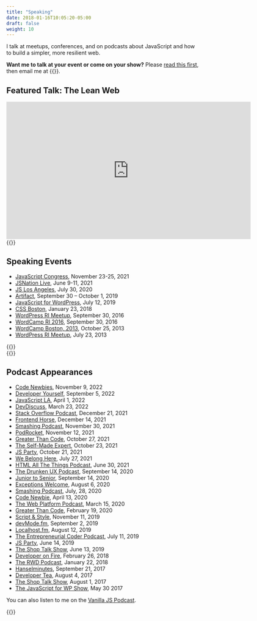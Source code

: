 ```yaml
---
title: "Speaking"
date: 2018-01-16T10:05:20-05:00
draft: false
weight: 10
---
```


I talk at meetups, conferences, and on podcasts about JavaScript and how to build a simpler, more resilient web. 

**Want me to talk at your event or come on your show?** Please [read this first](/rider), then email me at {{<email>}}.


## Featured Talk: The Lean Web

<iframe src="https://player.vimeo.com/video/360577301?color=0088cc&title=0&byline=0&portrait=0" width="640" height="360" frameborder="0" allow="autoplay; fullscreen" allowfullscreen></iframe>

<div class="padding-top-large margin-bottom-large">{{<testimonial for="chrisCoyier2" photo="true">}}</div>

## Speaking Events

- [JavaScript Congress](https://www.wearedevelopers.com/javascript-congress/), November 23-25, 2021
- [JSNation Live](https://live.jsnation.com/), June 9-11, 2021
- [JS Los Angeles](https://js.la/events/2020/), July 30, 2020
- [Artifact](https://artifactconf.com/), September 30 – October 1, 2019
- [JavaScript for WordPress](https://javascriptforwp.com/conference/), July 12, 2019
- [CSS Boston](https://www.meetup.com/Boston-CSS/), January 23, 2018
- [WordPress RI Meetup](https://www.meetup.com/WordPressRI/events/238200558/), September 30, 2016
- [WordCamp RI 2016](https://2016.rhodeisland.wordcamp.org/), September 30, 2016
- [WordCamp Boston, 2013](https://2013.boston.wordcamp.org/), October 25, 2013
- [WordPress RI Meetup](https://www.meetup.com/WordPressRI/events/127790982/), July 23, 2013


<div class="padding-top-large margin-bottom-large">{{<testimonial for="markHowellsMead" photo="true">}}</div>
<div class="margin-bottom-large">{{<testimonial for="stevenSlack" photo="true">}}</div>


## Podcast Appearances

- [Code Newbies](https://www.codenewbie.org/podcast/the-new-wave-of-frontend-developer-tools-are-on-their-way), November 9, 2022
- [Developer Yourself](https://open.spotify.com/episode/2DIROohIaWyGAMbSTlAknR), September 5, 2022
- [JavaScript LA](https://www.youtube.com/watch?v=su89GGquMlI), April 1, 2022
- [DevDiscuss](https://dev.to/devteam/listen-to-the-s8e7-of-devdiscuss-all-hail-jquery-or-not-155a), March 23, 2022
- [Stack Overflow Podcast](https://stackoverflow.blog/2021/12/21/podcast-402-teaching-developers-about-the-most-lightweight-web-framework-around-vanillajs/), December 21, 2021
- [Frontend Horse](https://frontend.horse/episode/building-a-javascript-library-from-scratch), December 14, 2021
- [Smashing Podcast](https://podcast.smashingmagazine.com/episodes/is-the-web-dead-with-chris-ferdinandi), November 30, 2021
- [PodRocket](https://podrocket.logrocket.com/vanilla-javascript), November 12, 2021
- [Greater Than Code](https://www.greaterthancode.com/unbreaking-the-web), October 27, 2021
- [The Self-Made Expert](https://philipmorganconsulting.com/podcast/tsme-156-chris-ferdinandi/), October 23, 2021
- [JS Party](https://changelog.com/jsparty/199), October 21, 2021
- [We Belong Here](https://webelongpodcast.com/episodes/chris-ferdinandi-how-to-hack-your-job-hunt.html), July 27, 2021
- [HTML All The Things Podcast](https://dev.to/mikhailkaran/how-modern-javascript-is-ruining-the-web-w-chris-ferdinandi-5eo3), June 30, 2021
- [The Drunken UX Podcast](https://drunkenux.com/podcast/dux71/), September 14, 2020
- [Junior to Senior](https://juniortosenior.io/9), September 14, 2020
- [Exceptions Welcome](http://www.exceptionswelcome.com/1204355/4889057), August 6, 2020
- [Smashing Podcast](https://podcast.smashingmagazine.com/episodes/are-modern-best-practices-bad-for-the-web-with-chris-ferdinandi), July, 28, 2020
- [Code Newbie](https://www.codenewbie.org/podcast/what-is-vanilla-js-and-how-can-it-help-you), April 13, 2020
- [The Web Platform Podcast](https://thewebplatformpodcast.com/196-lean-web-dev), March 15, 2020
- [Greater Than Code](https://www.greaterthancode.com/the-case-for-vanilla-javascript), February 19, 2020
- [Script & Style](https://scriptandstyle.simplecast.com/episodes/vanilla-javascript-with-chris-ferdinandi), November 11, 2019
- [devMode.fm](https://devmode.fm/episodes/returning-sanity-to-the-webdev-process), September 2, 2019
- [Localhost.fm](https://localhost.fm/2019/08/02/javascript-with-chris-ferdinandi.html), August 12, 2019
- [The Entrepreneurial Coder Podcast](https://share.transistor.fm/s/2d10b271), July 11, 2019
- [JS Party](https://changelog.com/jsparty/80), June 14, 2019
- [The Shop Talk Show](https://shoptalkshow.com/episodes/365/), June 13, 2019
- [Developer on Fire](http://developeronfire.com/podcast/episode-316-chris-ferdinandi-idea-to-living-thing), February 26, 2018
- [The RWD Podcast](https://responsivewebdesign.com/podcast/chris-ferdinandi/), January 22, 2018
- [Hanselminutes](https://hanselminutes.com/598/maybe-just-use-vanilla-javascript-with-chris-ferdinandi), September 21, 2017
- [Developer Tea](https://spec.fm/podcasts/developer-tea/79721), August 4, 2017
- [The Shop Talk Show](https://shoptalkshow.com/episodes/274-vanilla-js-chris-ferdinandi/), August 1, 2017
- [The JavaScript for WP Show](https://www.youtube.com/watch?v=WLrcnQIRqQ0), May 30 2017

You can also listen to me on the [Vanilla JS Podcast](https://vanillajspodcast.com/).

<div class="padding-top-large margin-bottom-large">{{<testimonial for="davidWalsh" photo="true">}}</div>